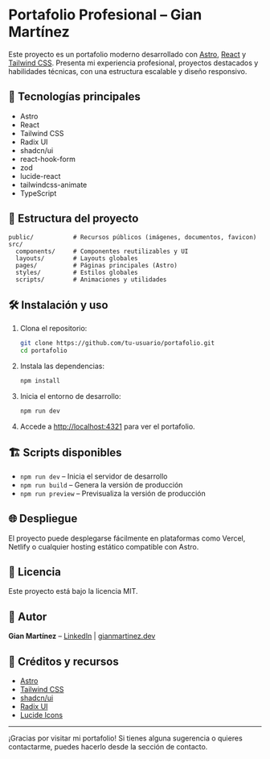 # Portafolio Profesional – Gian Martínez

Este proyecto es un portafolio moderno desarrollado con [Astro](https://astro.build/), [React](https://react.dev/) y [Tailwind CSS](https://tailwindcss.com/). Presenta mi experiencia profesional, proyectos destacados y habilidades técnicas, con una estructura escalable y diseño responsivo.

## 🚀 Tecnologías principales
- Astro
- React
- Tailwind CSS
- Radix UI
- shadcn/ui
- react-hook-form
- zod
- lucide-react
- tailwindcss-animate
- TypeScript

## 📁 Estructura del proyecto
```
public/           # Recursos públicos (imágenes, documentos, favicon)
src/
  components/     # Componentes reutilizables y UI
  layouts/        # Layouts globales
  pages/          # Páginas principales (Astro)
  styles/         # Estilos globales
  scripts/        # Animaciones y utilidades
```

## 🛠️ Instalación y uso
1. Clona el repositorio:
   ```bash
   git clone https://github.com/tu-usuario/portafolio.git
   cd portafolio
   ```
2. Instala las dependencias:
   ```bash
   npm install
   ```
3. Inicia el entorno de desarrollo:
   ```bash
   npm run dev
   ```
4. Accede a [http://localhost:4321](http://localhost:4321) para ver el portafolio.

## 🏗️ Scripts disponibles
- `npm run dev` – Inicia el servidor de desarrollo
- `npm run build` – Genera la versión de producción
- `npm run preview` – Previsualiza la versión de producción

## 🌐 Despliegue
El proyecto puede desplegarse fácilmente en plataformas como Vercel, Netlify o cualquier hosting estático compatible con Astro.

## 📄 Licencia
Este proyecto está bajo la licencia MIT.

## 👤 Autor
**Gian Martínez** – [LinkedIn](https://linkedin.com/in/gianmartinez) | [gianmartinez.dev](https://gianmartinez.dev)

## 🙌 Créditos y recursos
- [Astro](https://astro.build/)
- [Tailwind CSS](https://tailwindcss.com/)
- [shadcn/ui](https://ui.shadcn.com/)
- [Radix UI](https://www.radix-ui.com/)
- [Lucide Icons](https://lucide.dev/)

---
¡Gracias por visitar mi portafolio! Si tienes alguna sugerencia o quieres contactarme, puedes hacerlo desde la sección de contacto.
